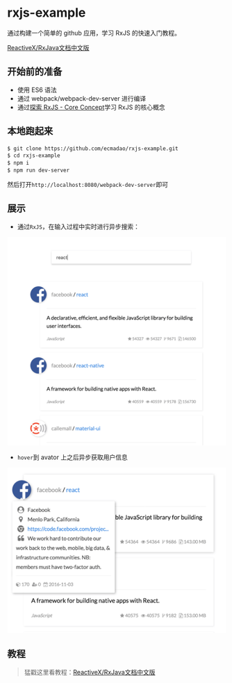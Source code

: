 ﻿# rxjs-example

通过构建一个简单的 github 应用，学习 RxJS 的快速入门教程。

[ReactiveX/RxJava文档中文版](https://mcxiaoke.gitbooks.io/rxdocs/content/)

## 开始前的准备

- 使用 ES6 语法
- 通过 webpack/webpack-dev-server 进行编译
- 通过[探索 RxJS - Core Concept](https://github.com/ecmadao/Coding-Guide/blob/master/Notes/RxJS/%E6%8E%A2%E7%B4%A2RxJS-CoreConcept.md)学习 RxJS 的核心概念

## 本地跑起来

```bash
$ git clone https://github.com/ecmadao/rxjs-example.git
$ cd rxjs-example
$ npm i
$ npm run dev-server
```

然后打开`http://localhost:8080/webpack-dev-server`即可

## 展示

- 通过`RxJS`，在输入过程中实时进行异步搜索：

![search repos](./readme/search_repos.png)

- `hover`到 avator 上之后异步获取用户信息

![fetch user info](./readme/fetch_info.png)

## 教程

> 猛戳这里看教程：[ReactiveX/RxJava文档中文版](https://mcxiaoke.gitbooks.io/rxdocs/content/)
